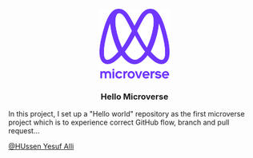 <a name="readme-top"></a>

<div align="center">
  <!-- microverse welcome logo. -->
  <img src="murple_logo.png" alt="logo" width="140"  height="auto" />
  <br/>

  <h3><b> Hello Microverse </b></h3>

</div>

<!-- PROJECT DESCRIPTION -->
In this project, I set up a "Hello world" repository as the first microverse project which is to experience correct GitHub flow, branch and pull request...

<!-- AUTHOR -->

<a name="author"></a>

[@HUssen Yesuf Alli](https://github.com/hussenyesufalli@gmail.com)

